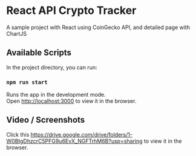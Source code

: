 # React API Crypto Tracker

A sample project with React using CoinGecko API, and detailed page with ChartJS

## Available Scripts

In the project directory, you can run:

### `npm run start`

Runs the app in the development mode.\
Open [http://localhost:3000](http://localhost:3000) to view it in the browser.

## Video / Screenshots

Click this https://drive.google.com/drive/folders/1-W0BtgDhzcrC5PFG9u6EvX_NGFTrhM6B?usp=sharing to view it in the browser.

